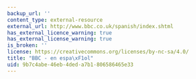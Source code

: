 ```yaml
---
backup_url: ''
content_type: external-resource
external_url: http://www.bbc.co.uk/spanish/index.shtml
has_external_licence_warning: true
has_external_license_warning: true
is_broken: ''
license: https://creativecommons.org/licenses/by-nc-sa/4.0/
title: "BBC - en espa\xF1ol"
uid: 9b7c4abe-46eb-4ded-a7b1-806586465e33
---
```

